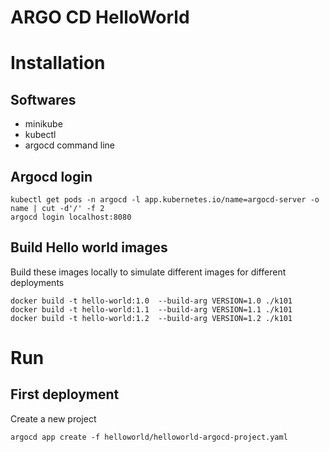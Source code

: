 ARGO CD HelloWorld
=======================

# Installation

## Softwares

- minikube
- kubectl
- argocd command line

## Argocd login

```
kubectl get pods -n argocd -l app.kubernetes.io/name=argocd-server -o name | cut -d'/' -f 2
argocd login localhost:8080
```
## Build Hello world images

Build these images locally to simulate different images for different deployments

```
docker build -t hello-world:1.0  --build-arg VERSION=1.0 ./k101
docker build -t hello-world:1.1  --build-arg VERSION=1.1 ./k101
docker build -t hello-world:1.2  --build-arg VERSION=1.2 ./k101
```

# Run

## First deployment

Create a new project

```
argocd app create -f helloworld/helloworld-argocd-project.yaml
```
